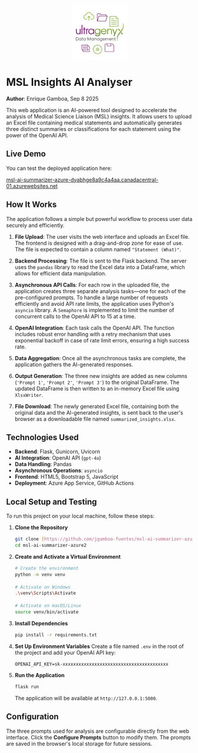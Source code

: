 <p align="center">
  <img src="https://raw.githubusercontent.com/jgamboa-fuentes/msl-ai-summarizer-azure2/main/static/assets/dmLogo.png" alt="Data Management Logo" width="150">
</p>

# MSL Insights AI Analyser

**Author**: Enrique Gamboa, Sep 8 2025

This web application is an AI-powered tool designed to accelerate the analysis of Medical Science Liaison (MSL) insights. It allows users to upload an Excel file containing medical statements and automatically generates three distinct summaries or classifications for each statement using the power of the OpenAI API.

## Live Demo

You can test the deployed application here:

[msl-ai-summarizer-azure-dyabhge8a9c4a4aa.canadacentral-01.azurewebsites.net](http://msl-ai-summarizer-azure-dyabhge8a9c4a4aa.canadacentral-01.azurewebsites.net)

## How It Works

The application follows a simple but powerful workflow to process user data securely and efficiently.

1.  **File Upload**: The user visits the web interface and uploads an Excel file. The frontend is designed with a drag-and-drop zone for ease of use. The file is expected to contain a column named `"Statement (What)"`.

2.  **Backend Processing**: The file is sent to the Flask backend. The server uses the `pandas` library to read the Excel data into a DataFrame, which allows for efficient data manipulation.

3.  **Asynchronous API Calls**: For each row in the uploaded file, the application creates three separate analysis tasks—one for each of the pre-configured prompts. To handle a large number of requests efficiently and avoid API rate limits, the application uses Python's `asyncio` library. A `Semaphore` is implemented to limit the number of concurrent calls to the OpenAI API to 15 at a time.

4.  **OpenAI Integration**: Each task calls the OpenAI API. The function includes robust error handling with a retry mechanism that uses exponential backoff in case of rate limit errors, ensuring a high success rate.

5.  **Data Aggregation**: Once all the asynchronous tasks are complete, the application gathers the AI-generated responses.

6.  **Output Generation**: The three new insights are added as new columns (`'Prompt 1'`, `'Prompt 2'`, `'Prompt 3'`) to the original DataFrame. The updated DataFrame is then written to an in-memory Excel file using `XlsxWriter`.

7.  **File Download**: The newly generated Excel file, containing both the original data and the AI-generated insights, is sent back to the user's browser as a downloadable file named `summarized_insights.xlsx`.

## Technologies Used

* **Backend**: Flask, Gunicorn, Uvicorn
* **AI Integration**: OpenAI API (`gpt-4o`)
* **Data Handling**: Pandas
* **Asynchronous Operations**: `asyncio`
* **Frontend**: HTML5, Bootstrap 5, JavaScript
* **Deployment**: Azure App Service, GitHub Actions

## Local Setup and Testing

To run this project on your local machine, follow these steps:

1.  **Clone the Repository**
    ```sh
    git clone [https://github.com/jgamboa-fuentes/msl-ai-summarizer-azure2.git](https://github.com/jgamboa-fuentes/msl-ai-summarizer-azure2.git)
    cd msl-ai-summarizer-azure2
    ```

2.  **Create and Activate a Virtual Environment**
    ```sh
    # Create the environment
    python -m venv venv

    # Activate on Windows
    .\venv\Scripts\Activate

    # Activate on macOS/Linux
    source venv/bin/activate
    ```

3.  **Install Dependencies**
    ```sh
    pip install -r requirements.txt
    ```

4.  **Set Up Environment Variables**
    Create a file named `.env` in the root of the project and add your OpenAI API key:
    ```
    OPENAI_API_KEY=sk-xxxxxxxxxxxxxxxxxxxxxxxxxxxxxxxxxxxxxxxx
    ```

5.  **Run the Application**
    ```sh
    flask run
    ```
    The application will be available at `http://127.0.0.1:5000`.

## Configuration

The three prompts used for analysis are configurable directly from the web interface. Click the **Configure Prompts** button to modify them. The prompts are saved in the browser's local storage for future sessions.
